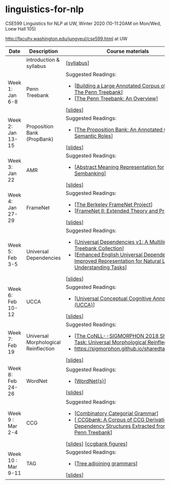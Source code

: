 # linguistics-for-nlp

CSE599 Linguistics for NLP at UW, Winter 2020 (10-11:20AM on Mon/Wed, Loew Hall 105)

http://faculty.washington.edu/jungyeul/cse599.html at UW

| Date |	Description	 |Course materials |
| ------------ | ------------ | ------------  |
|  | introduction & syllabus | [[syllabus](https://www.overleaf.com/read/rmgmskbgtzjg)] |
|Week 1: Jan 6-8 | Penn Treebank |Suggested Readings:  <ul><li>[[Building a Large Annotated Corpus of English: The Penn Treebank](https://www.aclweb.org/anthology/J93-2004/)]</li><li>[[The Penn Treebank: An Overview](https://link.springer.com/chapter/10.1007/978-94-010-0201-1_1)]</li></ul> [[slides](https://www.overleaf.com/read/ngkbtzswpywx)] |
|Week 2: Jan 13-15     | Proposition Bank (PropBank) |Suggested Readings:  <ul><li>[[The Proposition Bank: An Annotated Corpus of Semantic Roles](https://www.aclweb.org/anthology/J05-1004/)]</li></ul> [[slides](https://www.overleaf.com/read/ypzqpssshnwx)] |
|Week 3: Jan 22     | AMR  |Suggested Readings:  <ul> <li>[[Abstract Meaning Representation for Sembanking](https://www.aclweb.org/anthology/W13-2322/)]</li></ul> [[slides](https://www.overleaf.com/read/bhzdwmhzwsvd)] |
|Week 4: Jan 27-29  | FrameNet |Suggested Readings:  <ul><li>[[The Berkeley FrameNet Project](https://www.aclweb.org/anthology/P98-1013/)]</li> <li>[[FrameNet II: Extended Theory and Practice](https://framenet2.icsi.berkeley.edu/docs/r1.5/book.pdf)]</li></ul> [[slides](https://www.overleaf.com/read/wmckzmshjxjk)] |
|Week 5: Feb 3-5    | Universal Dependencies |Suggested Readings: <ul><li>[[Universal Dependencies v1: A Multilingual Treebank Collection](https://www.aclweb.org/anthology/L16-1262/)]</li> <li>[[Enhanced English Universal Dependencies: An Improved Representation for Natural Language Understanding Tasks](https://nlp.stanford.edu/pubs/schuster2016enhanced.pdf)]</li></ul> [[slides](https://www.overleaf.com/read/ydgntchyqwpp)] |
|Week 6: Feb 10-12  | UCCA  |Suggested Readings: <ul><li>[[Universal Conceptual Cognitive Annotation (UCCA)](https://www.aclweb.org/anthology/P13-1023/)]</li>  </ul> [[slides](https://www.overleaf.com/read/jrzbpkgzhxmp)] |
|Week 7: Feb 19     | Universal Morphological Reinflection | Suggested Readings: <ul><li>[[The CoNLL--SIGMORPHON 2018 Shared Task: Universal Morphological Reinflection](https://www.aclweb.org/anthology/K18-3001/)]</li> <li>https://sigmorphon.github.io/sharedtasks/2018/</li> </ul> [[slides](https://www.overleaf.com/read/thftmybxvvrk)] |
|Week 8: Feb 24-26  | WordNet| Suggested Readings: <ul><li>[[WordNet(s)](http://www.sciencedirect.com/science/article/pii/B0080448542009469)]</li> </ul> [[slides](https://www.overleaf.com/read/nmzyptnynfhw)] |
|Week 9 : Mar 2-4    | CCG | Suggested Readings: <ul><li>[[Combinatory Categorial Grammar](https://onlinelibrary.wiley.com/doi/pdf/10.1002/9781444395037)]</li> <li>[[ CCGbank: A Corpus of CCG Derivations and Dependency Structures Extracted from the Penn Treebank](https://www.aclweb.org/anthology/J07-3004.pdf)]</li> </ul> [[slides](https://www.overleaf.com/read/fgrwyszgjfnj)] [[ccgbank figures](https://drive.google.com/file/d/1Q1aSrxetrgNN76YT7Ehybj2fZYUkzTSe/view?usp=sharing)]|
|Week 10 : Mar 9-11    | TAG | Suggested Readings: <ul><li>[[Tree adjoining grammars](https://www.cambridge.org/core/books/natural-language-parsing/tree-adjoining-grammars-how-much-contextsensitivity-is-required-to-provide-reasonable-structural-descriptions/81BFD6DAC6B0CB24A3042A06E964F2E1)]</li> </ul> [[slides](https://www.overleaf.com/read/nsbbnrtfwxpn)] |

